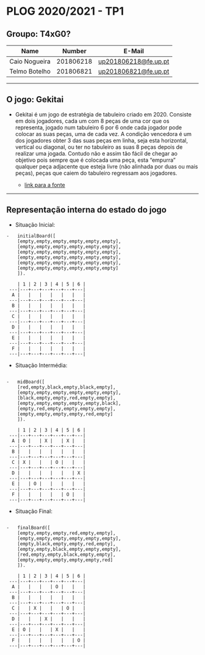 
# PLOG 2020/2021 - TP1

## Groupo: T4xG0?


| Name             | Number    | E-Mail                |
| ---------------- | --------- | --------------------- |
| Caio Nogueira    | 201806218 | up201806218@fe.up.pt  |
| Telmo Botelho    | 201806821 | up201806821@fe.up.pt  |

----

## O jogo: Gekitai

- Gekitai é um jogo de estratégia de tabuleiro criado em 2020. Consiste em dois jogadores, cada um com 8 peças de uma cor que os representa, jogado num tabuleiro 6 por 6 onde cada jogador pode colocar as suas peças, uma de cada vez. A condição vencedora é um dos jogadores obter 3 das suas peças em linha, seja esta horizontal, vertical ou diagonal, ou ter no tabuleiro as suas 8 peças depois de realizar uma jogada. Contudo não e assim tão fácil de chegar ao objetivo pois sempre que é colocada uma peça, esta “empurra” qualquer peça adjacente que esteja livre (não alinhada por duas ou mais peças), peças que caiem do tabuleiro regressam aos jogadores.

  - [link para a fonte](https://boardgamegeek.com/boardgame/295449/gekitai)

----
## Representação interna do estado do jogo

- Situação Inicial:
```
-   initialBoard([  
    [empty,empty,empty,empty,empty,empty],  
    [empty,empty,empty,empty,empty,empty],  
    [empty,empty,empty,empty,empty,empty],  
    [empty,empty,empty,empty,empty,empty],  
    [empty,empty,empty,empty,empty,empty],  
    [empty,empty,empty,empty,empty,empty]  
    ]).  
```

        | 1 | 2 | 3 | 4 | 5 | 6 |  
     ---|---+---+---+---+---+---|  
      A |   |   |   |   |   |   |  
     ---|---+---+---+---+---+---|  
      B |   |   |   |   |   |   |  
     ---|---+---+---+---+---+---|  
      C |   |   |   |   |   |   |  
     ---|---+---+---+---+---+---|  
      D |   |   |   |   |   |   |  
     ---|---+---+---+---+---+---|  
      E |   |   |   |   |   |   |  
     ---|---+---+---+---+---+---|  
      F |   |   |   |   |   |   |  
     ---|---+---+---+---+---+---|  


- Situação Intermédia:

```  

-   midBoard([  
    [red,empty,black,empty,black,empty],  
    [empty,empty,empty,empty,empty,empty],  
    [black,empty,empty,red,empty,empty],  
    [empty,empty,empty,empty,empty,black],  
    [empty,red,empty,empty,empty,empty],  
    [empty,empty,empty,empty,red,empty]  
    ]).

```    
   
        | 1 | 2 | 3 | 4 | 5 | 6 |  
     ---|---+---+---+---+---+---|  
      A | O |   | X |   | X |   |  
     ---|---+---+---+---+---+---|  
      B |   |   |   |   |   |   |  
     ---|---+---+---+---+---+---|  
      C | X |   |   | O |   |   |  
     ---|---+---+---+---+---+---|  
      D |   |   |   |   |   | X |  
     ---|---+---+---+---+---+---|  
      E |   | O |   |   |   |   |  
     ---|---+---+---+---+---+---|  
      F |   |   |   |   | O |   |  
     ---|---+---+---+---+---+---|  


- Situação Final:

```  

-   finalBoard([  
    [empty,empty,empty,red,empty,empty],  
    [empty,empty,empty,empty,empty,empty],  
    [empty,black,empty,empty,red,empty],  
    [empty,empty,black,empty,empty,empty],  
    [red,empty,empty,black,empty,empty],  
    [empty,empty,empty,empty,empty,red]  
    ]).

``` 

        | 1 | 2 | 3 | 4 | 5 | 6 |  
     ---|---+---+---+---+---+---|  
      A |   |   |   | O |   |   |  
     ---|---+---+---+---+---+---|  
      B |   |   |   |   |   |   |  
     ---|---+---+---+---+---+---|  
      C |   | X |   |   | O |   |  
     ---|---+---+---+---+---+---|  
      D |   |   | X |   |   |   |  
     ---|---+---+---+---+---+---|  
      E | O |   |   | X |   |   |  
     ---|---+---+---+---+---+---|  
      F |   |   |   |   |   | O |  
     ---|---+---+---+---+---+---|
